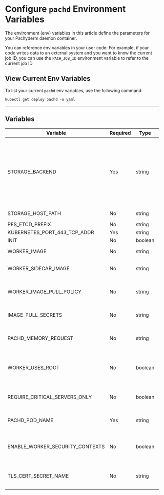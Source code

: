 # Configure `pachd` Environment Variables

The environment (env) variables in this article define the parameters for your Pachyderm daemon container. 

You can reference env variables in your user code. For example, if your code writes data to an external system and you want to know the current job ID, you can use the `PACH_JOB_ID` environment variable to refer to the current job ID.

## View Current Env Variables

To list your current `pachd` env variables, use the following command: 

```shell
kubectl get deploy pachd -o yaml
```

---

## Variables

| Variable | Required | Type | Default | Description |
|---|---|---|---|---|
| STORAGE_BACKEND | Yes | string |  | The backend storage solution; This is set automatically if deployTarget is `GOOGLE`, `AMAZON`, `MICROSOFT`, or `LOCAL`. |
| STORAGE_HOST_PATH | No | string |  | The storage host's path.  |
| PFS_ETCD_PREFIX | No | string | pachyderm_pfs |  |
| KUBERNETES_PORT_443_TCP_ADDR | Yes | string |  |  |
| INIT | No | boolean | FALSE |  |
| WORKER_IMAGE | No | string |  | The worker's image. |
| WORKER_SIDECAR_IMAGE | No | string |  | The worker sidecar's image. |
| WORKER_IMAGE_PULL_POLICY | No | string |  | The pull policy for the worker's image. |
| IMAGE_PULL_SECRETS | No | string |  | The pull secrets for the image. |
| PACHD_MEMORY_REQUEST | No | string | 1T | The amount of memory requested for pachd. |
| WORKER_USES_ROOT | No | boolean | FALSE | The option to allow the worker to use root privileges. |
| REQUIRE_CRITICAL_SERVERS_ONLY | No | boolean | FALSE | The option to only require critical servers. |
| PACHD_POD_NAME | Yes | string |  | The name of the pachd pod.  |
| ENABLE_WORKER_SECURITY_CONTEXTS | No | boolean | TRUE | The option to enable security contexts for workers. |
| TLS_CERT_SECRET_NAME | No | string |  | The secret name for a TLS certification. |